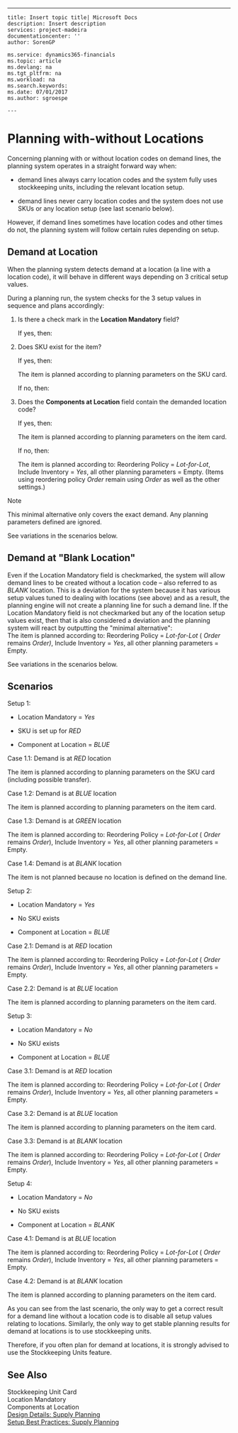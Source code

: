 ---
    title: Insert topic title| Microsoft Docs
    description: Insert description
    services: project-madeira
    documentationcenter: ''
    author: SorenGP

    ms.service: dynamics365-financials
    ms.topic: article
    ms.devlang: na
    ms.tgt_pltfrm: na
    ms.workload: na
    ms.search.keywords:
    ms.date: 07/01/2017
    ms.author: sgroespe

    ---
# Planning with-without Locations
Concerning planning with or without location codes on demand lines, the planning system operates in a straight forward way when:  
  
-   demand lines always carry location codes and the system fully uses  stockkeeping units, including the relevant location setup.  
  
-   demand lines never carry location codes and the system does not use SKUs or any location setup \(see last scenario below\).  
  
 However, if demand lines sometimes have location codes and other times do not, the planning system will follow certain rules depending on setup.  
  
## Demand at Location  
 When the planning system detects demand at a location \(a line with a location code\), it will behave in different ways depending on 3 critical setup values.  
  
 During a planning run, the system checks for the 3 setup values in sequence and plans accordingly:  
  
1.  Is there a check mark in the **Location Mandatory** field?  
  
     If yes, then:  
  
2.  Does SKU exist for the item?  
  
     If yes, then:  
  
     The item is planned according to planning parameters on the SKU card.  
  
     If no, then:  
  
3.  Does the **Components at Location** field contain the demanded location code?  
  
     If yes, then:  
  
     The item is planned according to planning parameters on the item card.  
  
     If no, then:  
  
     The item is planned according to: Reordering Policy \=  *Lot-for-Lot*, Include Inventory \=  *Yes*, all other planning parameters \= Empty. \(Items using reordering policy  *Order* remain using  *Order* as well as the other settings.\)  
  
> [!NOTE]  
>  This minimal alternative only covers the exact demand. Any planning parameters defined are ignored.  
  
 See variations in the scenarios below.  
  
## Demand at "Blank Location"  
 Even if the Location Mandatory field is checkmarked, the system will allow demand lines to be created without a location code – also referred to as *BLANK* location. This is a deviation for the system because it has various setup values tuned to dealing with locations \(see above\) and as a result, the planning engine will not create a planning line for such a demand line. If the Location Mandatory field is not checkmarked but any of the location setup values exist, then that is also considered a deviation and the planning system will react by outputting the "minimal alternative":   
The item is planned according to: Reordering Policy \=  *Lot-for-Lot* \( *Order* remains *Order\)*, Include Inventory \=  *Yes*, all other planning parameters \= Empty.  
  
 See variations in the scenarios below.  
  
## Scenarios  
 Setup 1:  
  
-   Location Mandatory \= *Yes*  
  
-   SKU is set up for  *RED*  
  
-   Component at Location \=  *BLUE*  
  
 Case 1.1: Demand is at  *RED* location  
  
 The item is planned according to planning parameters on the SKU card \(including possible transfer\).  
  
 Case 1.2: Demand is at  *BLUE* location  
  
 The item is planned according to planning parameters on the item card.  
  
 Case 1.3: Demand is at  *GREEN* location  
  
 The item is planned according to: Reordering Policy \=  *Lot-for-Lot* \( *Order* remains  *Order*\), Include Inventory \=  *Yes*, all other planning parameters \= Empty.  
  
 Case 1.4: Demand is at  *BLANK* location  
  
 The item is not planned because no location is defined on the demand line.  
  
 Setup 2:  
  
-   Location Mandatory \= *Yes*  
  
-   No SKU exists  
  
-   Component at Location \=  *BLUE*  
  
 Case 2.1: Demand is at  *RED* location  
  
 The item is planned according to: Reordering Policy \=  *Lot-for-Lot* \( *Order* remains  *Order*\), Include Inventory \=  *Yes*, all other planning parameters \= Empty.  
  
 Case 2.2: Demand is at  *BLUE* location  
  
 The item is planned according to planning parameters on the item card.  
  
 Setup 3:  
  
-   Location Mandatory \= *No*  
  
-   No SKU exists  
  
-   Component at Location \=  *BLUE*  
  
 Case 3.1: Demand is at  *RED* location  
  
 The item is planned according to: Reordering Policy \=  *Lot-for-Lot* \( *Order* remains  *Order*\), Include Inventory \=  *Yes*, all other planning parameters \= Empty.  
  
 Case 3.2: Demand is at  *BLUE* location  
  
 The item is planned according to planning parameters on the item card.  
  
 Case 3.3: Demand is at  *BLANK* location  
  
 The item is planned according to: Reordering Policy \=  *Lot-for-Lot* \( *Order* remains  *Order*\), Include Inventory \=  *Yes*, all other planning parameters \= Empty.  
  
 Setup 4:  
  
-   Location Mandatory \= *No*  
  
-   No SKU exists  
  
-   Component at Location \=  *BLANK*  
  
 Case 4.1: Demand is at  *BLUE* location  
  
 The item is planned according to: Reordering Policy \=  *Lot-for-Lot* \( *Order* remains  *Order*\), Include Inventory \=  *Yes*, all other planning parameters \= Empty.  
  
 Case 4.2: Demand is at  *BLANK* location  
  
 The item is planned according to planning parameters on the item card.  
  
 As you can see from the last scenario, the only way to get a correct result for a demand line without a location code is to disable all setup values relating to locations. Similarly, the only way to get stable planning results for demand at locations is to use stockkeeping units.  
  
 Therefore, if you often plan for demand at locations, it is strongly advised to use the Stockkeeping Units feature.  
  
## See Also  
 Stockkeeping Unit Card   
 Location Mandatory   
 Components at Location   
 [Design Details: Supply Planning](../design-details-supply-planning.md)   
 [Setup Best Practices: Supply Planning](../setup-best-practices-supply-planning.md)